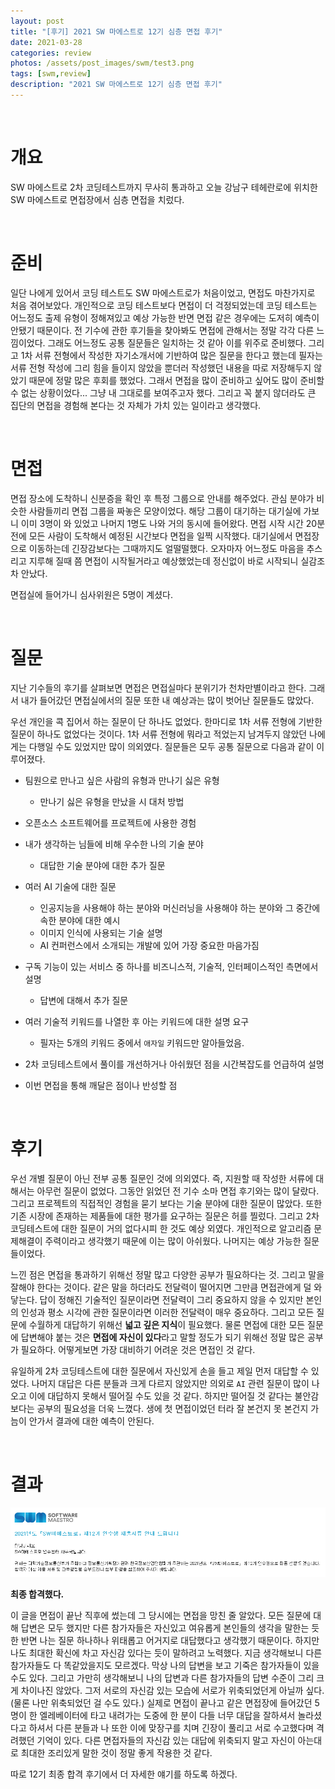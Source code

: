 ```yaml
---
layout: post
title: "[후기] 2021 SW 마에스트로 12기 심층 면접 후기"
date: 2021-03-28
categories: review
photos: /assets/post_images/swm/test3.png
tags: [swm,review]
description: "2021 SW 마에스트로 12기 심층 면접 후기"
---
```


<br>

# 개요

SW 마에스트로 2차 코딩테스트까지 무사히 통과하고
오늘 강남구 테헤란로에 위치한 SW 마에스트로 면접장에서 심층 면접을 치렀다.

<br>

# 준비

일단 나에게 있어서 코딩 테스트도 SW 마에스트로가 처음이었고,
면접도 마찬가지로 처음 겪어보았다. 개인적으로 코딩 테스트보다 면접이 더 걱정되었는데 코딩 테스트는 어느정도 출제 유형이 정해져있고 예상 가능한 반면 면접 같은 경우에는 도저히 예측이 안됐기 때문이다. 전 기수에 관한 후기들을 찾아봐도 면접에 관해서는 정말 각각 다른 느낌이었다. 그래도 어느정도 공통 질문들은 일치하는 것 같아 이를 위주로 준비했다. 그리고 1차 서류 전형에서 작성한 자기소개서에 기반하여 많은 질문을 한다고 했는데 필자는 서류 전형 작성에 그리 힘을 들이지 않았을 뿐더러 작성했던 내용을 따로 저장해두지 않았기 때문에 정말 많은 후회를 했었다. 그래서 면접을 많이 준비하고 싶어도 많이 준비할 수 없는 상황이었다... 그냥 내 그대로를 보여주고자 했다. 그리고 꼭 붙지 않더라도 큰 집단의 면접을 경험해 본다는 것 자체가 가치 있는 일이라고 생각했다.

<br>

# 면접

면접 장소에 도착하니 신분증을 확인 후 특정 그룹으로 안내를 해주었다. 관심 분야가 비슷한 사람들끼리 면접 그룹을 짜놓은 모양이었다. 해당 그룹이 대기하는 대기실에 가보니 이미 3명이 와 있었고 나머지 1명도 나와 거의 동시에 들어왔다. 면접 시작 시간 20분 전에 모든 사람이 도착해서 예정된 시간보다 면접을 일찍 시작했다. 대기실에서 면접장으로 이동하는데 긴장감보다는 그때까지도 얼떨떨했다. 오자마자 어느정도 마음을 추스리고 지루해 질때 쯤 면접이 시작될거라고 예상했었는데 정신없이 바로 시작되니 실감조차 안났다.

면접실에 들어가니 심사위원은 5명이 계셨다. 

<br>

# 질문

지난 기수들의 후기를 살펴보면 면접은 면접실마다 분위기가 천차만별이라고 한다. 그래서 내가 들어갔던 면접실에서의 질문 또한 내 예상과는 많이 벗어난 질문들도 많았다.

우선 개인을 콕 집어서 하는 질문이 단 하나도 없었다. 한마디로 1차 서류 전형에 기반한 질문이 하나도 없었다는 것이다. 1차 서류 전형에 뭐라고 적었는지 남겨두지 않았던 나에게는 다행일 수도 있었지만 많이 의외였다. 질문들은 모두 공통 질문으로 다음과 같이 이루어졌다.

- 팀원으로 만나고 싶은 사람의 유형과 만나기 싫은 유형
    - 만나기 싫은 유형을 만났을 시 대처 방법

- 오픈소스 소프트웨어를 프로젝트에 사용한 경험

- 내가 생각하는 님들에 비해 우수한 나의 기술 분야
    - 대답한 기술 분야에 대한 추가 질문
  
- 여러 AI 기술에 대한 질문
    - 인공지능을 사용해야 하는 분야와 머신러닝을 사용해야 하는 분야와 그 중간에 속한 분야에 대한 예시
    - 이미지 인식에 사용되는 기술 설명
    - AI 컨퍼런스에서 소개되는 개발에 있어 가장 중요한 마음가짐

- 구독 기능이 있는 서비스 중 하나를 비즈니스적, 기술적, 인터페이스적인 측면에서 설명
    - 답변에 대해서 추가 질문

- 여러 기술적 키워드를 나열한 후 아는 키워드에 대한 설명 요구
    - 필자는 5개의 키워드 중에서 `애자일` 키워드만 알아들었음.

- 2차 코딩테스트에서 풀이를 개선하거나 아쉬웠던 점을 시간복잡도를 언급하여 설명

- 이번 면접을 통해 깨달은 점이나 반성할 점

<br>

# 후기

우선 개별 질문이 아닌 전부 공통 질문인 것에 의외였다. 즉, 지원할 때 작성한 서류에 대해서는 아무런 질문이 없었다. 그동안 읽었던 전 기수 소마 면접 후기와는 많이 달랐다. 그리고 프로젝트의 직접적인 경험을 묻기 보다는 기술 분야에 대한 질문이 많았다. 또한 기존 시장에 존재하는 제품들에 대한 평가를 요구하는 질문은 허를 찔렀다. 그리고 2차 코딩테스트에 대한 질문이 거의 없다시피 한 것도 예상 외였다. 개인적으로 알고리즘 문제해결이 주력이라고 생각했기 때문에 이는 많이 아쉬웠다. 나머지는 예상 가능한 질문들이었다.

느낀 점은 면접을 통과하기 위해선 정말 많고 다양한 공부가 필요하다는 것. 그리고 말을 잘해야 한다는 것이다. 같은 말을 하더라도 전달력이 떨어지면 그만큼 면접관에게 덜 와닿는다. 답이 정해진 기술적인 질문이라면 전달력이 그리 중요하지 않을 수 있지만 본인의 인성과 평소 시각에 관한 질문이라면 이러한 전달력이 매우 중요하다. 그리고 모든 질문에 수월하게 대답하기 위해선  **넓고 깊은 지식**이 필요했다. 물론 면접에 대한 모든 질문에 답변해야 붙는 것은 **면접에 자신이 있다**라고 말할 정도가 되기 위해선 정말 많은 공부가 필요하다. 어떻게보면 가장 대비하기 어려운 것은 면접인 것 같다.

유일하게 2차 코딩테스트에 대한 질문에서 자신있게 손을 들고 제일 먼저 대답할 수 있었다. 나머지 대답은 다른 분들과 크게 다르지 않았지만 의외로 `AI` 관련 질문이 많이 나오고 이에 대답하지 못해서 떨어질 수도 있을 것 같다. 하지만 떨어질 것 같다는 불안감보다는 공부의 필요성을 더욱 느꼈다. 생에 첫 면접이었던 터라 잘 본건지 못 본건지 가늠이 안가서 결과에 대한 예측이 안된다.

<br>

# 결과

![0](/assets/post_images/swm/4.png)

**최종 합격했다.**
<br>

이 글을 면접이 끝난 직후에 썼는데 그 당시에는 면접을 망친 줄 알았다.
모든 질문에 대해 답변은 모두 했지만 다른 참가자들은 자신있고 여유롭게 본인들의 생각을 말한는 듯한 반면 나는 질문 하나하나 위태롭고 어거지로 대답했다고 생각했기 때문이다. 하지만 나도 최대한 확신에 차고 자신감 있다는 듯이 말하려고 노력했다. 지금 생각해보니 다른 참가자들도 다 똑같았을지도 모르겠다. 막상 나의 답변을 보고 기죽은 참가자들이 있을 수도 있다. 그리고 가만히 생각해보니 나의 답변과 다른 참가자들의 답변 수준이 그리 크게 차이나진 않았다. 그저 서로의 자신감 있는 모습에 서로가 위축되었던게 아닐까 싶다. (물론 나만 위축되었던 걸 수도 있다.) 실제로 면접이 끝나고 같은 면접장에 들어갔던 5명이 한 엘레베이터에 타고 내려가는 도중에 한 분이 다들 너무 대답을 잘하셔서 놀라셨다고 하셔서 다른 분들과 나 또한 이에 맞장구를 치며 긴장이 풀리고 서로 수고했다며 격려했던 기억이 있다. 다른 면접자들의 자신감 있는 대답에 위축되지 말고 자신이 아는대로 최대한 조리있게 말한 것이 정말 좋게 작용한 것 같다.

따로 12기 최종 합격 후기에서 더 자세한 얘기를 하도록 하겠다.
